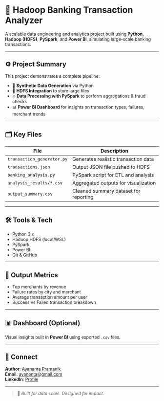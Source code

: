 # 🏦 Hadoop Banking Transaction Analyzer

A scalable data engineering and analytics project built using **Python**, **Hadoop (HDFS)**, **PySpark**, and **Power BI**, simulating large-scale banking transactions.

---

## ⚙️ Project Summary

This project demonstrates a complete pipeline:
- 🔧 **Synthetic Data Generation** via Python
- 💾 **HDFS Integration** to store large files
- 🔥 **Data Processing with PySpark** to perform aggregations & fraud checks
- 📊 **Power BI Dashboard** for insights on transaction types, failures, merchant trends

---

## 🗂️ Key Files

| File | Description |
|------|-------------|
| `transaction_generator.py` | Generates realistic transaction data |
| `transactions.json`        | Output JSON file pushed to HDFS |
| `banking_analysis.py`      | PySpark script for ETL and analysis |
| `analysis_results/*.csv`   | Aggregated outputs for visualization |
| `output_summary.csv`       | Cleaned summary dataset for reporting |

---

## 🛠️ Tools & Tech

- Python 3.x  
- Hadoop HDFS (local/WSL)  
- PySpark  
- Power BI  
- Git & GitHub

---

## 🚀 Output Metrics

- Top merchants by revenue  
- Failure rates by city and merchant  
- Average transaction amount per user  
- Success vs Failed transaction breakdown

---

## 📊 Dashboard (Optional)

Visual insights built in **Power BI** using exported `.csv` files.

---

## 🔗 Connect

**Author**: [Ayananta Pramanik](https://github.com/AyanantaPramanik)  
**Email**: ayananta@gmail.com  
**LinkedIn**: [Profile](https://www.linkedin.com/in/ayananta-pramanik/)

---

> 🎯 *Built for data scale. Designed for impact.*
